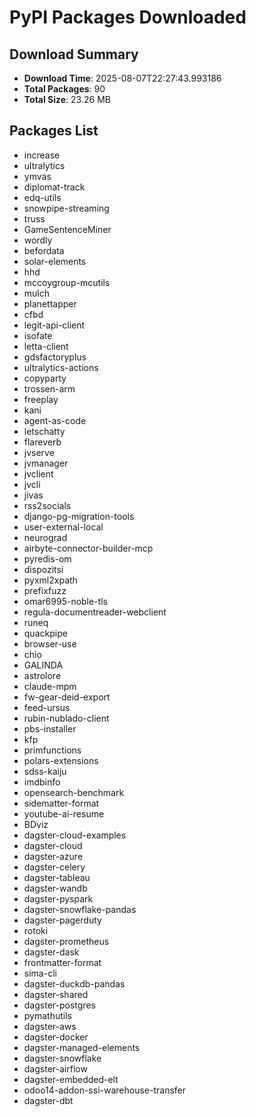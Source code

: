 # PyPI Packages Downloaded

## Download Summary
- **Download Time**: 2025-08-07T22:27:43.993186
- **Total Packages**: 90
- **Total Size**: 23.26 MB

## Packages List
- increase
- ultralytics
- ymvas
- diplomat-track
- edq-utils
- snowpipe-streaming
- truss
- GameSentenceMiner
- wordly
- befordata
- solar-elements
- hhd
- mccoygroup-mcutils
- mulch
- planettapper
- cfbd
- legit-api-client
- isofate
- letta-client
- gdsfactoryplus
- ultralytics-actions
- copyparty
- trossen-arm
- freeplay
- kani
- agent-as-code
- letschatty
- flareverb
- jvserve
- jvmanager
- jvclient
- jvcli
- jivas
- rss2socials
- django-pg-migration-tools
- user-external-local
- neurograd
- airbyte-connector-builder-mcp
- pyredis-om
- dispozitsi
- pyxml2xpath
- prefixfuzz
- omar6995-noble-tls
- regula-documentreader-webclient
- runeq
- quackpipe
- browser-use
- chio
- GALINDA
- astrolore
- claude-mpm
- fw-gear-deid-export
- feed-ursus
- rubin-nublado-client
- pbs-installer
- kfp
- primfunctions
- polars-extensions
- sdss-kaiju
- imdbinfo
- opensearch-benchmark
- sidematter-format
- youtube-ai-resume
- BDviz
- dagster-cloud-examples
- dagster-cloud
- dagster-azure
- dagster-celery
- dagster-tableau
- dagster-wandb
- dagster-pyspark
- dagster-snowflake-pandas
- dagster-pagerduty
- rotoki
- dagster-prometheus
- dagster-dask
- frontmatter-format
- sima-cli
- dagster-duckdb-pandas
- dagster-shared
- dagster-postgres
- pymathutils
- dagster-aws
- dagster-docker
- dagster-managed-elements
- dagster-snowflake
- dagster-airflow
- dagster-embedded-elt
- odoo14-addon-ssi-warehouse-transfer
- dagster-dbt
